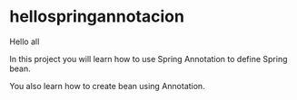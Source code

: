 # hellospringannotacion

Hello all 

In this project you will learn how to use Spring Annotation to define Spring bean.

You also learn how to create bean using Annotation.
